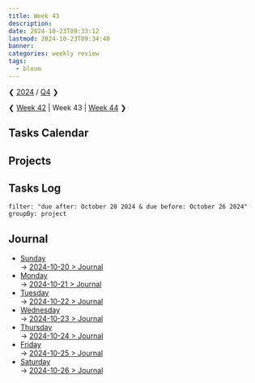 ```yaml
---
title: Week 43
description: 
date: 2024-10-23T09:33:12
lastmod: 2024-10-23T09:34:40
banner: 
categories: weekly review
tags:
  - bloom
---
```

❮ [2024](../_index.md) / [Q4](Q4-2024.md) ❯  
  
❮ [Week 42](W42-2024.md) | Week 43 | [Week 44](W44-2024.md) ❯  
  
## Tasks Calendar  
  
## Projects  
  
## Tasks Log  
  
```todoist    
filter: "due after: October 20 2024 & due before: October 26 2024"  
groupBy: project  
```  
  
## Journal  
  
- [Sunday](2024-10-20.md)  
	-> [2024-10-20 > Journal](2024-10-20.md#journal)  
- [Monday](2024-10-21.md)  
	-> [2024-10-21 > Journal](2024-10-21.md#journal)  
- [Tuesday](2024-10-22.md)  
	-> [2024-10-22 > Journal](2024-10-22.md#journal)  
- [Wednesday](./October-2024/2024-10-23.md)  
	-> [2024-10-23 > Journal](./October-2024/2024-10-23.md#journal)  
- [Thursday](2024-10-24.md)  
	-> [2024-10-24 > Journal](2024-10-24.md#journal)  
- [Friday](2024-10-25.md)  
	-> [2024-10-25 > Journal](2024-10-25.md#journal)  
- [Saturday](2024-10-26.md)  
	-> [2024-10-26 > Journal](2024-10-26.md#journal)
